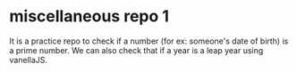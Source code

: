 # miscellaneous repo 1
 It is a practice repo to check if a number (for ex: someone's date of birth) is a prime number. We can also check that if a year is a leap year using vanellaJS.
